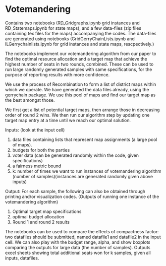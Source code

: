 # Votemandering
Contains two notebooks (RD_Gridgraphs.ipynb grid instances and RD_Statemaps.ipynb for state maps), and a few data-files (zip files containing tex files for the maps) accompanying the codes. The data-files are generated using notebooks (GridGerryChainLists.ipynb and ILGerrychainlists.ipynb for grid instances and state maps, rescpectively.)

The notebooks implement our votemandering algorithm from our paper to find the optimal resource allocation and a target map that achieve the highest number of seats in two rounds, combined. These can be used to run large randomly generated samples with same specifications, for the purpose of reporting results with more confidence.

We use the process of Recombination to form a list of district maps within which we operate. We have generated the data files already, using the gerrychain package. We use this pool of maps and find our target map as the best amongst those.

We first get a list of potential target maps, then arrange those in decreasing order of round 2 wins. We then run our algorithm step by updating one target map entry at a time until we reach our optimal solution.

Inputs: (look at the input cell)

1. data files containing lists that represent map assignments (a large pool of maps).
2. budgets for both the parties
3. voter data (can be generated randomly within the code, given specifications)
4. a fairness metric bound
5. k: number of times we want to run instances of votemandering algorithm (number of samples)(instances are generated randomly given above inputs)


Output: For each sample, the following can also be obtained through printing and/or visualization codes. (Outputs of running one instance of the votemandering algorithm)

1. Optimal target map specifications
2. optimal budget allocation
3. Round 1 and round 2 results

The notebooks can be used to compare the effects of compactness factor: two datafiles should be submitted, named datafile1 and datafile2 in the input cell. We can also play with the budget range, alpha, and show boxplots comparing the outputs for large data (the number of samples). Outputs excel sheets showing total additional seats won for k samples, given all inputs, datafiles.

